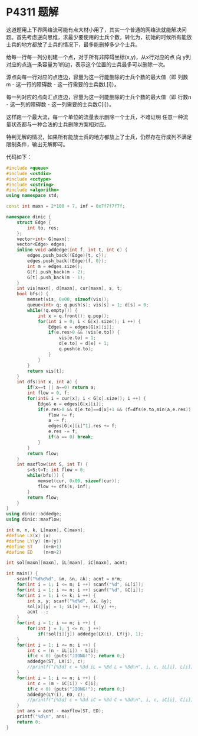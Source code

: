 # P4311 题解

这道题用上下界网络流可能有点大材小用了，其实一个普通的网络流就能解决问题。首先考虑逆向思维，求最少要使用的士兵个数，转化为，初始的时候所有能放士兵的地方都放了士兵的情况下，最多能删掉多少个士兵。

给每一行每一列分别建一个点，对于所有非障碍坐标(x,y)，从x行对应的点 向 y列对应的点连一条容量为1的边，表示这个位置的士兵最多可以删除一次。

源点向每一行对应的点连边，容量为这一行能删除的士兵个数的最大值（即 列数m - 这一行的障碍数 - 这一行需要的士兵数L\[i\]）。

每一列对应的点向汇点连边，容量为这一列能删除的士兵个数的最大值（即 行数n - 这一列的障碍数 - 这一列需要的士兵数C\[i\]）。

这样跑一个最大流，每一个单位的流量表示删除一个士兵，不难证明 任意一种流量状态都与一种合法的士兵删除方案相对应。

特判无解的情况，如果所有能放士兵的地方都放上了士兵，仍然存在行或列不满足限制条件，输出无解即可。

代码如下：

```cpp
#include <queue>
#include <cstdio>
#include <cctype>
#include <cstring>
#include <algorithm>
using namespace std;

const int maxn = 2*100 + 7, inf = 0x7f7f7f7f;

namespace dinic {
	struct Edge {
		int to, res;
	};
	vector<int> G[maxn];
	vector<Edge> edges;
	inline void addedge(int f, int t, int c) {
		edges.push_back((Edge){t, c});
		edges.push_back((Edge){f, 0});
		int m = edges.size();
		G[f].push_back(m - 2);
		G[t].push_back(m - 1);
	}
	int vis[maxn], d[maxn], cur[maxn], s, t;
	bool bfs() {
		memset(vis, 0x00, sizeof(vis));
		queue<int> q; q.push(s); vis[s] = 1; d[s] = 0;
		while(!q.empty()) {
			int x = q.front(); q.pop();
			for(int i = 0; i < G[x].size(); i ++) {
				Edge& e = edges[G[x][i]];
				if(e.res>0 && !vis[e.to]) {
					vis[e.to] = 1;
					d[e.to] = d[x] + 1;
					q.push(e.to);
				}
			}
		}
		return vis[t];
	}
	int dfs(int x, int a) {
		if(x==t || a==0) return a;
		int flow = 0, f;
		for(int& i = cur[x]; i < G[x].size(); i ++) {
			Edge& e = edges[G[x][i]];
			if(e.res>0 && d[e.to]==d[x]+1 && (f=dfs(e.to,min(a,e.res)))>0) {
				flow += f;
				a -= f;
				edges[G[x][i]^1].res += f;
				e.res -= f;
				if(a == 0) break;
			}
		}
		return flow;
	}
	int maxflow(int S, int T) {
		s=S;t=T; int flow = 0;
		while(bfs()) {
			memset(cur, 0x00, sizeof(cur));
			flow += dfs(s, inf);
		}
		return flow;
	}
}
using dinic::addedge;
using dinic::maxflow;

int m, n, k, L[maxn], C[maxn];
#define LX(x) (x)
#define LY(y) (m+(y))
#define ST    (n+m+1)
#define ED    (n+m+2)

int sol[maxn][maxn], iL[maxn], iC[maxn], acnt;

int main() {
	scanf("%d%d%d", &m, &n, &k); acnt = n*m;
	for(int i = 1; i <= m; i ++) scanf("%d", &L[i]);
	for(int i = 1; i <= n; i ++) scanf("%d", &C[i]);
	for(int i = 1; i <= k; i ++) {
		int x, y; scanf("%d%d", &x, &y);
		sol[x][y] = 1; iL[x] ++; iC[y] ++;
		acnt --;
	}
	for(int i = 1; i <= m; i ++) {
		for(int j = 1; j <= n; j ++)
			if(!sol[i][j]) addedge(LX(i), LY(j), 1);
	}
	for(int i = 1; i <= m; i ++) {
		int c = (n - iL[i]) - L[i];
		if(c < 0) {puts("JIONG!"); return 0;}
		addedge(ST, LX(i), c);
		//printf("[%3d] c = %3d iL = %3d L = %3d\n", i, c, iL[i], L[i]);
	}
	for(int i = 1; i <= n; i ++) {
		int c = (m - iC[i]) - C[i];
		if(c < 0) {puts("JIONG!"); return 0;}
		addedge(LY(i), ED, c);
		//printf("[%3d] c = %3d iC = %3d C = %3d\n", i, c, iC[i], C[i]);
	}
	int ans = acnt - maxflow(ST, ED);
	printf("%d\n", ans);
	return 0;
}
```
